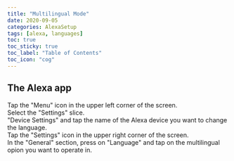 ```yaml
---
title: "Multilingual Mode"
date: 2020-09-05
categories: AlexaSetup
tags: [alexa, languages]
toc: true
toc_sticky: true
toc_label: "Table of Contents"
toc_icon: "cog"
---
```


## The Alexa app
Tap the "Menu" icon in the upper left corner of the screen.<br>
Select the "Settings" slice.<br>
"Device Settings" and tap the name of the Alexa device you want to change the language.<br>
Tap the "Settings" icon in the upper right corner of the screen.<br>
In the "General" section, press on "Language" and tap on the multilingual opion you want to operate in.